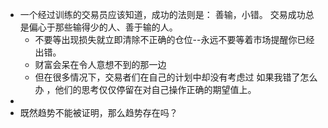 - 一个经过训练的交易员应该知道，成功的法则是： 善输，小错。 交易成功总是偏心于那些输得少的人、善于输的人。
	- 不要等出现损失就立即清除不正确的仓位--永远不要等着市场提醒你已经出错。
	- 财富会呆在令人意想不到的那一边
	- 但在很多情况下，交易者们在自己的计划中却没有考虑过 如果我错了怎么
	  办 ，他们的思考仅仅停留在对自己操作正确的期望值上。
-
- 既然趋势不能被证明，那么趋势存在吗？